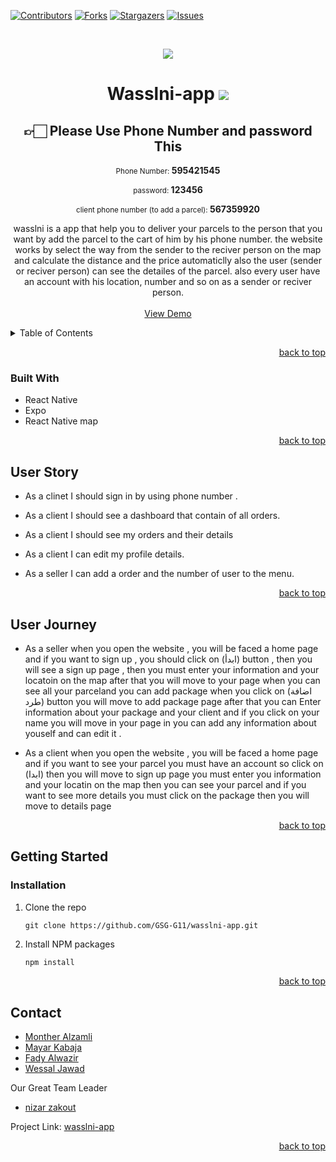 <div id="top"></div>

[![Contributors][contributors-shield]][contributors-url]
[![Forks][forks-shield]][forks-url]
[![Stargazers][stars-shield]][stars-url]
[![Issues][issues-shield]][issues-url]


<!-- PROJECT LOGO -->
<br />
<div align="center">
    
![](https://i.imgur.com/CcZ37mM.png)

# Wasslni-app ![](https://i.imgur.com/5LJC22h.gif)

## 👉🏻 **Please Use Phone Number and password This** <span id='to-login'></span>

 <p>
    <small>Phone Number: </small>
    <strong>595421545</strong>
</p>
<p>
     <small>password: </small>
    <strong>123456</strong>
</p>
<p>
     <small>client phone number (to add a parcel): </small>
    <strong>567359920</strong>
</p>

  <p align="center">
wasslni is a app that help you to deliver your parcels to the person that you want by add the parcel to the cart of him by his phone number. 
the website works by select the way from the sender to the reciver person on the map and calculate the distance and the price automaticlly also the user (sender or reciver person) can see the detailes of the parcel.
also every user have an account with his location, number and so on as a sender or reciver person.
    <br />
    <br />
        <a href="https://expo.dev/@mkhatib/wasslni?fbclid=IwAR0mq1WgJVPjfw4WzYZlDosXXsHTtwFQoDSi_9aakjLxCvShReMnxLMGUg8">View Demo</a>
          <br />

  </p>
</div>



<!-- TABLE OF CONTENTS -->
<details>
  <summary>Table of Contents</summary>
  <ol>
    <li>
      <a href="#about-the-project">About The Project</a>
      <ul>
        <li><a href="#built-with">Built With</a></li>
        <li><a href="#user-journey">User Journey</a></li>
        <li><a href="#user-stories">User Stories</a></li>
      </ul>
    </li>
    <li>
      <a href="#getting-started">Getting Started</a>
      <ul>
        <li><a href="#prerequisites">Prerequisites</a></li>
        <li><a href="#installation">Installation</a></li>
      </ul>
    </li>
    <li><a href="#contact">Contact</a></li>
    <li><a href="#data-base">Database Schema</a></li>
  </ol>
</details>

<p align="right"><a href="#top">back to top</a></p>



### Built With 

* React Native
* Expo
* React Native map 




<p align="right"><a href="#top">back to top</a></p>

## User Story
- As a clinet I should sign in by using phone number .
- As a client I  should see a dashboard that contain of all orders.
- As a client I should see my orders and their details
- As a client I can edit my profile details.

- As a seller I can add a order and the number of user to the menu.


<p align="right"><a href="#top">back to top</a></p>

## User Journey

- As a seller when you open the website , you will be faced a home page and if you want to sign up , you  should click on (ابدأ) button , then you will see a sign up page , then you must enter your information and your locatoin on the map after that you will move to your page when you can see all your parceland you can add package when you click on (اضافة طرد)
button you will move to add package page after that you can Enter information about your package and your client and if you click on your name you will move in your page in you can add any information about youself and can edit it . 

- As a client when you open the website , you will be faced a home page and if you want to see your parcel you must have an account so click on (ابدا) then you will move to sign up page you must enter you information and your locatin on the map then you can see your parcel and if you want to see more details you must click on the package then you will move to details page  

<p align="right"><a href="#top">back to top</a></p>


<!-- GETTING STARTED -->
## Getting Started

### Installation

1. Clone the repo
   ```
   git clone https://github.com/GSG-G11/wasslni-app.git
   ```
2. Install NPM packages
   ```sh
   npm install
   ```

<p align="right"><a href="#top">back to top</a></p>






<!-- CONTACT -->
## Contact

* [Monther Alzamli](https://github.com/MontherIsmail)
* [Mayar Kabaja](https://github.com/mayar-kabaja)
* [Fady Alwazir](https://github.com/Fady-Alwazir)
* [Wessal Jawad](https://github.com/WessalJawad95)

Our Great Team Leader
* [nizar zakout](https://github.com/Nizar7zak)


Project Link: [wasslni-app](https://github.com/GSG-G11/wasslni-app)

<p align="right"><a href="#top">back to top</a></p>


<!-- MARKDOWN LINKS & IMAGES -->
<!-- https://www.markdownguide.org/basic-syntax/#reference-style-links -->
[contributors-shield]: https://img.shields.io/github/contributors/GSG-G11/wasslni-app?style=for-the-badge
[contributors-url]: https://github.com/GSG-G11/wasslni/graphs/contributors
[forks-shield]: https://img.shields.io/github/forks/GSG-G11/wasslni-app?style=for-the-badge
[forks-url]: https://github.com/GSG-G11/wasslni-app/network/members
[stars-shield]: https://img.shields.io/github/stars/GSG-G11/wasslni-app?style=for-the-badge
[stars-url]: https://github.com/GSG-G11/wasslni-app/stargazers
[issues-shield]: https://img.shields.io/github/issues/GSG-G11/wasslni-ap?style=for-the-badge
[issues-url]: https://github.com/GSG-G11/wasslni-app/issues
[product-screenshot]: images/screenshot.png
